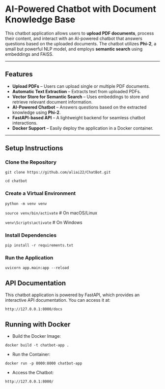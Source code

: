 # AI-Powered Chatbot with Document Knowledge Base

This chatbot application allows users to **upload PDF documents**, process their content, and interact with an AI-powered chatbot that answers questions based on the uploaded documents. The chatbot utilizes **Phi-2**, a small but powerful NLP model, and employs **semantic search** using embeddings and FAISS.

---

## **Features**
- **Upload PDFs** – Users can upload single or multiple PDF documents.  
- **Automatic Text Extraction** – Extracts text from uploaded PDFs.  
- **Vector Store for Semantic Search** – Uses embeddings to store and retrieve relevant document information.  
- **AI-Powered Chatbot** – Answers questions based on the extracted knowledge using **Phi-2**.  
- **FastAPI-based API** – A lightweight backend for seamless chatbot interactions.  
- **Docker Support** – Easily deploy the application in a Docker container.  

---

## **Setup Instructions**

### **Clone the Repository**
`git clone https://github.com/aliai22/ChatBot.git`

`cd chatbot`

### **Create a Virtual Environment**

`python -m venv venv`

`source venv/bin/activate`  # On macOS/Linux

`venv\Scripts\activate`      # On Windows

### **Install Dependencies**

`pip install -r requirements.txt
`
### **Run the Application**

`uvicorn app.main:app --reload`

## **API Documentation**

This chatbot application is powered by FastAPI, which provides an interactive API documentation. You can access it at:

`http://127.0.0.1:8000/docs
`

## **Running with Docker**

- Build the Docker Image:

`docker build -t chatbot-app .
`

- Run the Container:

`docker run -p 8000:8000 chatbot-app
`

- Access the Chatbot:

`http://127.0.0.1:8000/
`
